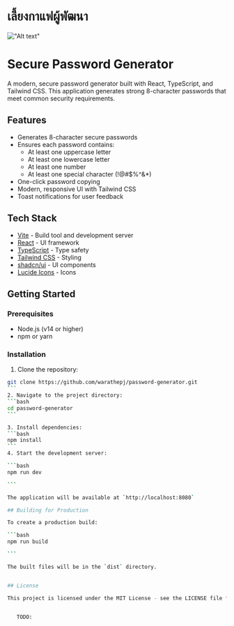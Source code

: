 # เลี้ยงกาแฟผู้พัฒนา

!["Alt text"](https://warathepj.github.io/js-ai-gallery/public/image/promptpay-20.png)

# Secure Password Generator

A modern, secure password generator built with React, TypeScript, and Tailwind CSS. This application generates strong 8-character passwords that meet common security requirements.

## Features

- Generates 8-character secure passwords
- Ensures each password contains:
  - At least one uppercase letter
  - At least one lowercase letter
  - At least one number
  - At least one special character (!@#$%^&\*)
- One-click password copying
- Modern, responsive UI with Tailwind CSS
- Toast notifications for user feedback

## Tech Stack

- [Vite](https://vitejs.dev/) - Build tool and development server
- [React](https://reactjs.org/) - UI framework
- [TypeScript](https://www.typescriptlang.org/) - Type safety
- [Tailwind CSS](https://tailwindcss.com/) - Styling
- [shadcn/ui](https://ui.shadcn.com/) - UI components
- [Lucide Icons](https://lucide.dev/) - Icons

## Getting Started

### Prerequisites

- Node.js (v14 or higher)
- npm or yarn

### Installation

1. Clone the repository:

````bash
git clone https://github.com/warathepj/password-generator.git
```
2. Navigate to the project directory:
```bash
cd password-generator
```

3. Install dependencies:
```bash
npm install
```
4. Start the development server:

```bash
npm run dev

```

The application will be available at `http://localhost:8080`

## Building for Production

To create a production build:

```bash
npm run build

```

The built files will be in the `dist` directory.


## License

This project is licensed under the MIT License - see the LICENSE file for details.


   TODO:
````
